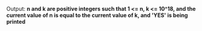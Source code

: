 Output: **n and k are positive integers such that 1 <= n, k <= 10^18, and the current value of n is equal to the current value of k, and 'YES' is being printed**